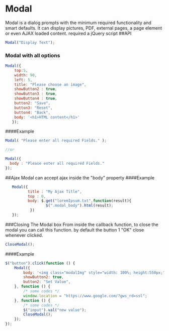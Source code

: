 # Modal
Modal is a dialog prompts with the minimum required functionality and smart defaults. It can display pictures, PDF, external pages, a page element or even AJAX loaded content.
required a jQuery script
##API
```javascript
Modal("Display Text");
```
### Modal with all options
```javascript
Modal({
	top:5,
	width: 90,
	left: 5,
	title: "Please choose an image",
	showButton2 : true,
	showButton3 : true,
	showButton4 : true,
	button2: "Save",
	button3: "Reset",
	button4: "Back",
	body: '<h1>HTML content</h1>' 
   });
```
####Example
```javascript
Modal( "Please enter all required Fields." );

//or

Modal({
  body : "Please enter all required Fields."
});
```
##Ajax
Modal can accept ajax inside the "body" property
####Example
```javascript
   Modal({
          title : "My Ajax Title",
          top : 0,
          body: $.get("loremIpsum.txt",function(result){
				  $(".modal_body").html(result);
           })
   });
```
###Closing The Modal box
From inside the callback function, to close the modal you can call this function.
by default the button 1 "OK" close whenever clicked.
```javascript
CloseModal();
```
####Example
```javascript
$("button").click(function () {
    Modal({
        body: '<img class="modalImg" style="width: 100%; height:550px;"   src="BG4.png"/>',
        showButton2: true,
        button2: "Set Value",
    }, function () {
        /* some codes */
        window.location = "https://www.google.com/?gws_rd=ssl";
    }, function () {
        /* some codes */
        $("input").val("new value");
        CloseModal();
    });
});
```
